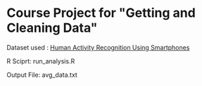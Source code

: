 Course Project for "Getting and Cleaning Data"
==========================================

Dataset used : [Human Activity Recognition Using Smartphones](http://archive.ics.uci.edu/ml/datasets/Human+Activity+Recognition+Using+Smartphones)

R Sciprt: run_analysis.R

Output File: avg_data.txt
